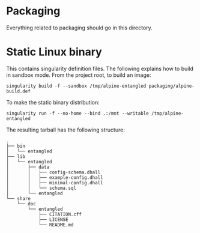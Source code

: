 # Packaging
Everything related to packaging should go in this directory. 

# Static Linux binary
This contains singularity definition files. The following explains how to build in sandbox mode. From the project root, to build an image:

    singularity build -f --sandbox /tmp/alpine-entangled packaging/alpine-build.def

To make the static binary distribution:

    singularity run -f --no-home --bind .:/mnt --writable /tmp/alpine-entangled

The resulting tarball has the following structure:

    .
    ├── bin
    │   └── entangled
    ├── lib
    │   └── entangled
    │       ├── data
    │       │   ├── config-schema.dhall
    │       │   ├── example-config.dhall
    │       │   ├── minimal-config.dhall
    │       │   └── schema.sql
    │       └── entangled
    └── share
        └── doc
            └── entangled
                ├── CITATION.cff
                ├── LICENSE
                └── README.md
